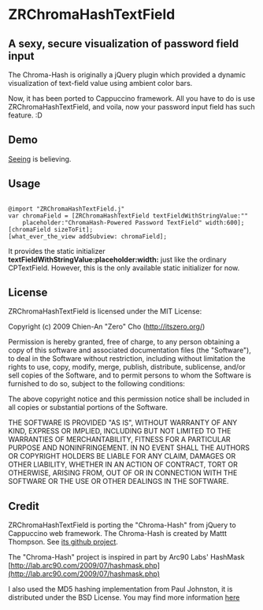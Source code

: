 ZRChromaHashTextField
=====================

## A sexy, secure visualization of password field input

The Chroma-Hash is originally a jQuery plugin which provided a dynamic visualization of text-field value using ambient color bars.

Now, it has been ported to Cappuccino framework. All you have to do is use ZRChromaHashTextField, and voila, now your password input field has such feature. :D

## Demo

[Seeing](http://itszero.github.com/ZRChromaHashTextField/) is believing. 

## Usage

<code>
@import "ZRChromaHashTextField.j"
var chromaField = [ZRChromaHashTextField textFieldWithStringValue:""
    placeholder:"ChromaHash-Powered Password TextField" width:600];
[chromaField sizeToFit];
[what_ever_the_view addSubview: chromaField];
</code>

It provides the static initializer **textFieldWithStringValue:placeholder:width:** just like the ordinary CPTextField. However, this is the only available static initializer for now.

## License

ZRChromaHashTextField is licensed under the MIT License:

  Copyright (c) 2009 Chien-An "Zero" Cho (http://itszero.org/)

  Permission is hereby granted, free of charge, to any person obtaining a copy
  of this software and associated documentation files (the "Software"), to deal
  in the Software without restriction, including without limitation the rights
  to use, copy, modify, merge, publish, distribute, sublicense, and/or sell
  copies of the Software, and to permit persons to whom the Software is
  furnished to do so, subject to the following conditions:

  The above copyright notice and this permission notice shall be included in
  all copies or substantial portions of the Software.

  THE SOFTWARE IS PROVIDED "AS IS", WITHOUT WARRANTY OF ANY KIND, EXPRESS OR
  IMPLIED, INCLUDING BUT NOT LIMITED TO THE WARRANTIES OF MERCHANTABILITY,
  FITNESS FOR A PARTICULAR PURPOSE AND NONINFRINGEMENT. IN NO EVENT SHALL THE
  AUTHORS OR COPYRIGHT HOLDERS BE LIABLE FOR ANY CLAIM, DAMAGES OR OTHER
  LIABILITY, WHETHER IN AN ACTION OF CONTRACT, TORT OR OTHERWISE, ARISING FROM,
  OUT OF OR IN CONNECTION WITH THE SOFTWARE OR THE USE OR OTHER DEALINGS IN
  THE SOFTWARE.

## Credit

ZRChromaHashTextField is porting the "Chroma-Hash" from jQuery to Cappuccino web framework. The Chroma-Hash is created by Mattt Thompson. See [its github project](http://github.com/mattt/Chroma-Hash).

The "Chroma-Hash" project is inspired in part by Arc90 Labs' HashMask  
[http://lab.arc90.com/2009/07/hashmask.php](http://lab.arc90.com/2009/07/hashmask.php)

I also used the MD5 hashing implementation from Paul Johnston, it is distributed under the BSD License. You may find more information [here](http://pajhome.org.uk/crypt/md5)

